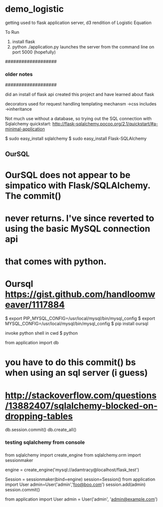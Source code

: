 # demo_logistic
getting used to flask application server, d3 rendition of Logistic Equation

To Run
1) install flask
2) python ./application.py launches the server from the command line on port 5000 (hopefully)


###################
### older notes ###
###################

did an install of flask api created this project and have learned about flask

decorators used for request handling
templating mechansm
    ->css includes
    ->inheritance

Not much use without a database, so trying out the SQL connection with Sqlalchemy
quickstart: http://flask-sqlalchemy.pocoo.org/2.1/quickstart/#a-minimal-application

$ sudo easy_install sqlalchemy
$ sudo easy_install Flask-SQLAlchemy

##
## OurSQL
##
# OurSQL does not appear to be simpatico with Flask/SQLAlchemy.  The commit()
# never returns.  I've since reverted to using the basic MySQL connection api
# that comes with python.
#
# Oursql https://gist.github.com/handloomweaver/1117884

$ export PIP_MYSQL_CONFIG=/usr/local/mysql/bin/mysql_config
$ export MYSQL_CONFIG=/usr/local/mysql/bin/mysql_config
$ pip install oursql

invoke python shell in cwd
$ python

from application import db
# you have to do this commit() bs when using an sql server (i guess)
# http://stackoverflow.com/questions/13882407/sqlalchemy-blocked-on-dropping-tables

db.session.commit()
db.create_all()



###
### testing sqlalchemy from console
###
from sqlalchemy import create_engine
from sqlalchemy.orm import sessionmaker

engine = create_engine('mysql://adamtracy@localhost/flask_test')

Session = sessionmaker(bind=engine)
session=Session()
from application import User
admin=User('admin','foo@boo.com')
session.add(admin)
session.commit()


from application import User
admin = User('admin', 'admin@example.com')


